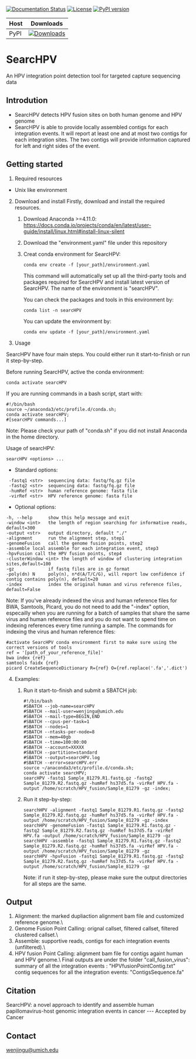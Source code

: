 [![Documentation Status](https://readthedocs.org/projects/searchpv/badge/?version=stable)](https://searchpv.readthedocs.io/en/stable/?badge=stable)
[![License](https://img.shields.io/badge/License-BSD%203--Clause-blue.svg)](https://github.com/WenjinGudaisy/SearcHPV/blob/main/LICENSE)
[![PyPI version](https://badge.fury.io/py/searcHPV.svg)](https://badge.fury.io/py/searcHPV)
</br> 

|Host | Downloads |
|:----|:---------:|
|PyPI | [![Downloads](https://pepy.tech/badge/searchpv)](https://pepy.tech/project/searchpv)

# SearcHPV
An HPV integration point detection tool for targeted capture sequencing data

## Introdution
* SearcHPV detects HPV fusion sites on both human genome and HPV genome
* SearcHPV is able to provide locally assembled contigs for each integration events. It will report at least one and at most two contigs for each integration sites. The two contigs will provide information captured for left and right sides of the event.

## Getting started
1. Required resources
* Unix like environment


2. Download and install
Firstly, download and install the required resources.
    1) Download Anaconda >=4.11.0: https://docs.conda.io/projects/conda/en/latest/user-guide/install/linux.html#install-linux-silent

    2) Download the "environment.yaml" file under this repository

    3) Creat conda environment for SearcHPV:
        ```
        conda env create -f [your_path]/environment.yaml

        ```
        This command will automatically set up all the third-party tools and packages required for SearcHPV and install latest version of SearcHPV. The name of the environment is "searcHPV".

        You can check the packages and tools in this environment by:

        ```
        conda list -n searcHPV

        ```

        You can update the environment by:
        ```
        conda env update -f [your_path]/environment.yaml

        ```



3. Usage

SearcHPV have four main steps. You could either run it start-to-finish or run it step-by-step.

Before running SearcHPV, active the conda environment:

```
conda activate searcHPV

```

If you are running commands in a bash script, start with:

```
#!/bin/bash
source ~/anaconda3/etc/profile.d/conda.sh;
conda activate searcHPV; 
#[searcHPV commands...]
```
Note: Please check your path of "conda.sh" if you did not install Anaconda in the home directory.

Usage of searcHPV:

```
searcHPV <options> ...
```
* Standard options:
```
 -fastq1 <str>  sequencing data: fastq/fq.gz file
 -fastq2 <str>  sequencing data: fastq/fq.gz file
 -humRef <str>  human reference genome: fasta file
 -virRef <str>  HPV reference genome: fasta file
```
* Optional options:
```
-h, --help      show this help message and exit
-window <int>   the length of region searching for informative reads, default=300
-output <str>   output directory, default "./"
-alignment      run the alignment step, step1
-genomeFusion   call the genome fusion points, step2
-assemble local assemble for each integration event, step3
-hpvFusion call the HPV fusion points, step4
-clusterWindow <int> the length of window of clustering integration sites,default=100
-gz             if fastq files are in gz format
-poly(dn) N     poly(n), n*d(A/T/C/G), will report low confidence if contig contains poly(n), default=20
-index          index the original human and virus reference files, default=False
```

Note: If you've already indexed the virus and human reference files for BWA, Samtools, Picard, you do not need to add the "-index" option, especailly when you are running for a batch of samples that share the same virus and human reference files and you do not want to spend time on indexing references every time running a sample. The commands for indexing the virus and human reference files:

```
#activate SearcHPV conda environment first to make sure using the correct versions of tools
ref = '[path_of_your_reference_file]'
bwa index {ref}
samtools faidx {ref}
picard CreateSequenceDictionary R={ref} O={ref.replace('.fa','.dict')
```


4. Examples:

    1) Run it start-to-finish and submit a SBATCH job:
        ```
        #!/bin/bash
        #SBATCH --job-name=searcHPV
        #SBATCH --mail-user=wenjingu@umich.edu
        #SBATCH --mail-type=BEGIN,END
        #SBATCH --cpus-per-task=1
        #SBATCH --nodes=1
        #SBATCH --ntasks-per-node=8
        #SBATCH --mem=40gb
        #SBATCH --time=100:00:00
        #SBATCH --account=XXXXX
        #SBATCH --partition=standard
        #SBATCH --output=searcHPV.log
        #SBATCH --error=searcHPV.err
        source ~/anaconda3/etc/profile.d/conda.sh;
        conda activate searcHPV;      
        searcHPV -fastq1 Sample_81279.R1.fastq.gz -fastq2 Sample_81279.R2.fastq.gz -humRef hs37d5.fa -virRef HPV.fa -output /home/scratch/HPV_fusion/Sample_81279 -gz -index;
        ```


    2) Run it step-by-step:


        ```
        searchHPV -alignment -fastq1 Sample_81279.R1.fastq.gz -fastq2 Sample_81279.R2.fastq.gz -humRef hs37d5.fa -virRef HPV.fa -output /home/scratch/HPV_fusion/Sample_81279 -gz -index
        searchHPV -genomeFusion -fastq1 Sample_81279.R1.fastq.gz -fastq2 Sample_81279.R2.fastq.gz -humRef hs37d5.fa -virRef HPV.fa -output /home/scratch/HPV_fusion/Sample_81279 -gz
        searchHPV -assemble -fastq1 Sample_81279.R1.fastq.gz -fastq2 Sample_81279.R2.fastq.gz -humRef hs37d5.fa -virRef HPV.fa -output /home/scratch/HPV_fusion/Sample_81279 -gz
        searchHPV -hpvFusion -fastq1 Sample_81279.R1.fastq.gz -fastq2 Sample_81279.R2.fastq.gz -humRef hs37d5.fa -virRef HPV.fa -output /home/scratch/HPV_fusion/Sample_81279 -gz

        ```
        Note: if run it step-by-step, please make sure the output directories for all steps are the same.

## Output
1. Alignment: the marked dupliaction alignment bam file and customized reference genome.\\
2. Genome Fusion Point Calling: orignal callset, filtered callset, filtered clustered callset.\\
3. Assemble: supportive reads, contigs for each integration events (unfiltered).\\
4. HPV fusion Point Calling: alignment bam file for contigs againt human and HPV genome.\\
Final outputs are under the folder "call_fusion_virus": 
summary of all the integration events : "HPVfusionPointContig.txt"
contig sequences for all the integration events: "ContigsSequence.fa"

## Citation
SearcHPV: a novel approach to identify and assemble human papillomavirus-host genomic integration events in cancer --- Accepted by Cancer

## Contact
wenjingu@umich.edu




